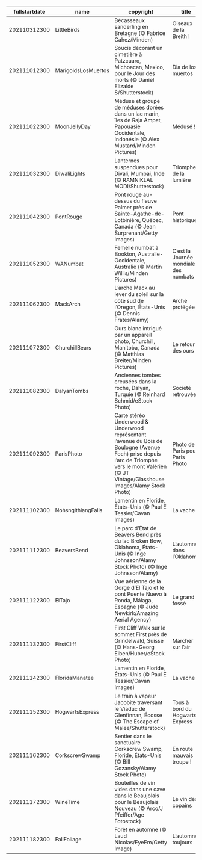 |fullstartdate|name|copyright|title|image|
|--|--|--|--|--|
202110312300|LittleBirds|Bécasseaux sanderling en Bretagne (© Fabrice Cahez/Minden)|Oiseaux de la Breith !|![](/fr-FR/2021/11/202110312300LittleBirds.jpg)|
202111012300|MarigoldsLosMuertos|Soucis décorant un cimetière à Patzcuaro, Michoacan, Mexico, pour le Jour des morts (© Daniel Elizalde S/Shutterstock)|Dia de los muertos|![](/fr-FR/2021/11/202111012300MarigoldsLosMuertos.jpg)|
202111022300|MoonJellyDay|Méduse et groupe de méduses dorées dans un lac marin, îles de Raja Ampat, Papouasie Occidentale, Indonésie (© Alex Mustard/Minden Pictures)|Médusé !|![](/fr-FR/2021/11/202111022300MoonJellyDay.jpg)|
202111032300|DiwaliLights|Lanternes suspendues pour Divali, Mumbai, Inde (© RAMNIKLAL MODI/Shutterstock)|Triomphe de la lumière|![](/fr-FR/2021/11/202111032300DiwaliLights.jpg)|
202111042300|PontRouge|Pont rouge au-dessus du fleuve Palmer près de Sainte-Agathe-de-Lotbinière, Québec, Canada (© Jean Surprenant/Getty Images)|Pont historique|![](/fr-FR/2021/11/202111042300PontRouge.jpg)|
202111052300|WANumbat|Femelle numbat à Bookton, Australie-Occidentale, Australie (© Martin Willis/Minden Pictures)|C’est la Journée mondiale des numbats !|![](/fr-FR/2021/11/202111052300WANumbat.jpg)|
202111062300|MackArch|L’arche Mack au lever du soleil sur la côte sud de l’Oregon, États-Unis  (© Dennis Frates/Alamy)|Arche protégée|![](/fr-FR/2021/11/202111062300MackArch.jpg)|
202111072300|ChurchillBears|Ours blanc intrigué par un appareil photo, Churchill, Manitoba, Canada (© Matthias Breiter/Minden Pictures)|Le retour des ours|![](/fr-FR/2021/11/202111072300ChurchillBears.jpg)|
202111082300|DalyanTombs|Anciennes tombes creusées dans la roche, Dalyan, Turquie (© Reinhard Schmid/eStock Photo)|Société retrouvée|![](/fr-FR/2021/11/202111082300DalyanTombs.jpg)|
202111092300|ParisPhoto|Carte stéréo Underwood & Underwood représentant l’avenue du Bois de Boulogne (Avenue Foch) prise depuis l’arc de Triomphe vers le mont Valérien (© JT Vintage/Glasshouse Images/Alamy Stock Photo)|Photo de Paris pour Paris Photo|![](/fr-FR/2021/11/202111092300ParisPhoto.jpg)|
202111102300|NohsngithiangFalls|Lamentin en Floride, États-Unis (© Paul E Tessier/Cavan Images)|La vache !|![](/fr-FR/2021/11/202111102300NohsngithiangFalls.jpg)|
202111112300|BeaversBend|Le parc d’État de Beavers Bend près du lac Broken Bow, Oklahoma, États-Unis (© Inge Johnsson/Alamy Stock Photo) (© Inge Johnsson/Alamy)|L’automne dans l’Oklahoma|![](/fr-FR/2021/11/202111112300BeaversBend.jpg)|
202111122300|ElTajo|Vue aérienne de la Gorge d’El Tajo et le pont Puente Nuevo à Ronda, Málaga, Espagne (© Jude Newkirk/Amazing Aerial Agency)|Le grand fossé|![](/fr-FR/2021/11/202111122300ElTajo.jpg)|
202111132300|FirstCliff|First Cliff Walk sur le sommet First près de Grindelwald, Suisse (© Hans-Georg Eiben/Huber/eStock Photo)|Marcher sur l’air|![](/fr-FR/2021/11/202111132300FirstCliff.jpg)|
202111142300|FloridaManatee|Lamentin en Floride, États-Unis (© Paul E Tessier/Cavan Images)|La vache !|![](/fr-FR/2021/11/202111142300FloridaManatee.jpg)|
202111152300|HogwartsExpress|Le train à vapeur Jacobite traversant le Viaduc de Glenfinnan, Écosse (© The Escape of Malee/Shutterstock)|Tous à bord du Hogwarts Express|![](/fr-FR/2021/11/202111152300HogwartsExpress.jpg)|
202111162300|CorkscrewSwamp|Sentier dans le sanctuaire Corkscrew Swamp, Floride, États-Unis (© Bill Gozansky/Alamy Stock Photo)|En route mauvais troupe !|![](/fr-FR/2021/11/202111162300CorkscrewSwamp.jpg)|
202111172300|WineTime|Bouteilles de vin vides dans une cave dans le Beaujolais pour le Beaujolais Nouveau (© Arco/J Pfeiffer/Age Fotostock)|Le vin des copains|![](/fr-FR/2021/11/202111172300WineTime.jpg)|
202111182300|FallFoliage|Forêt en automne (© Laud Nicolas/EyeEm/Getty Image)|L’automne, toujours|![](/fr-FR/2021/11/202111182300FallFoliage.jpg)|
